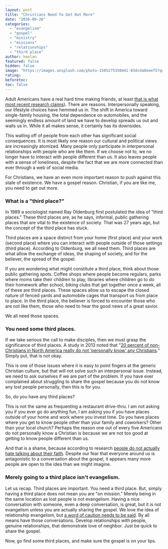 ```yaml
---
layout: post
title: "Christians Need To Get Out More"
date: "2016-09-26"
categories: 
  - "evangelism"
  - "gospel"
  - "ministry"
  - "missions"
  - "relationships"
  - "third place"
author: keelan
featured: false
hidden: false
image: "https://images.unsplash.com/photo-1505275350441-83dcda8eeef5?q=80&w=1974&auto=format&fit=crop&ixlib=rb-4.0.3&ixid=M3wxMjA3fDB8MHxwaG90by1wYWdlfHx8fGVufDB8fHx8fA%3D%3D"
rating:
beforetoc:
toc: false
---
```


Adult Americans have a real hard time making friends, at least [that is what most recent research claims](http://blog.keelancook.com/2015/11/chiming-in-how-our-housing-choices-make-adult-friendships-more-difficult.html)). There are reasons. Interpersonally speaking, our lifestyle choices have hemmed us in. The shift in America toward single-family housing, the total dependence on automobiles, and the seemingly endless amount of land we have to develop spreads us out and walls us in. While it all makes sense, it certainly has its downsides.

This walling off of people from each other has significant social consequences. It is most likely one reason our cultural and political views are increasingly atomized. Many people only participate in interpersonal relationships with people who are like them. If we choose not to, we no longer have to interact with people different than us. It also leaves people with a sense of loneliness, despite the fact that we are more connected than ever through a web of social media.

For Christians, we have an even more important reason to push against this state of existence. We have a gospel reason. Christian, if you are like me, you need to get out more.

### What is a "third place?"

In 1989 a sociologist named Ray Oldenburg first postulated the idea of "third places." These third places are, as he says, informal, public gathering places that are vital to the existence of society. That was 27 years ago, but the concept of the third place has stuck.

Third places are a space distinct from your home (first place) and your work (second place) where you can interact with people outside of those settings (third place). According to Oldenburg, we all need them. Third places are what allow the exchange of ideas, the shaping of society, and for the believer, the spread of the gospel.

If you are wondering what might constitute a third place, think about those public gathering spots. Coffee shops where people become regulars, parks where moms take their children to play, libraries where children go to do their homework after school, biking clubs that get together once a week, all of these are third places. These spaces allow us to escape the closed nature of fenced yards and automobile cages that transport us from place to place. In the third place, the believer is forced to encounter those who are not like them, those who need to hear the good news of a great savior.

We all need those spaces.

### You need some third places.

If we take serious the call to make disciples, then we must grasp the significance of third places. A study in 2013 noted that "[20 percent of non-Christians in North America really do not ‘personally know’ any Christians](http://blog.keelancook.com/2015/10/in-the-news-the-craziest-statistic-youll-read-about-north-american-missions.html)." Simply put, that is not okay.

This is one of those issues where it is easy to point fingers at the generic Christian culture, but that will not solve such an interpersonal issue. Instead, we need to ask ourselves if we are part of the problem. If you have ever complained about struggling to share the gospel because you do not know any lost people personally, then this is for you.

So, do you have any third places?

This is not the same as frequenting a restaurant drive-thru. I am not asking you if you ever go do anything fun, I am asking you if you have places outside of your home and work where you invest time. Do you have places where you get to know people other than your family and coworkers? Other than your local church? Perhaps the reason one out of every five Americans do not personally know a Christian is because we are not too good at getting to know people different than us.

And that is a shame, because according to research [people do not actually hate talking about their faith](http://blog.keelancook.com/2016/07/share-your-faith-more-research-says-so.html). Despite our fear that everyone around us is antagonistic to a conversation about the gospel, it appears many more people are open to the idea than we might imagine. 

### Merely going to a third place isn't evangelism.

Let us recap. Third places are important. You need a third place. But, simply having a third place does not mean you are "on mission." Merely being in the same location as lost people is not evangelism. Having a nice conversation with someone, even a deep conversation, is great, but it is not evangelism unless you are actually sharing the gospel. We love the idea of relationship evangelism, but [a word of caution needs to be said](http://blog.keelancook.com/2015/09/a-word-of-caution-concerning-relationship-evangelism.html). By all means have those conversations. Develop relationships with people, genuine relationships, that demonstrate love of neighbor. Just be quick to share the gospel.

Now, go find some third places, and make sure the gospel is on your lips.
